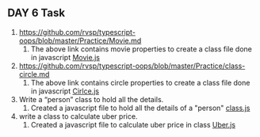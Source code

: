 ## DAY 6 Task

1. https://github.com/rvsp/typescript-oops/blob/master/Practice/Movie.md
      1. The above link contains movie properties to create a class file done in javascript [Movie.js](./Question%201/Movie.js)
2. https://github.com/rvsp/typescript-oops/blob/master/Practice/class-circle.md
      1. The above link contains circle properties to create a class file done in javascript [Cirlce.js](./Question%202/Circle.js)
3. Write a “person” class to hold all the details.
      1. Created a javascript file to hold all the details of a "person" [class.js](./Question%203/class.js)  
4. write a class to calculate uber price.
      1. Created a javascript file to calculate uber price in class [Uber.js](./Question%204/Uber.js)      

